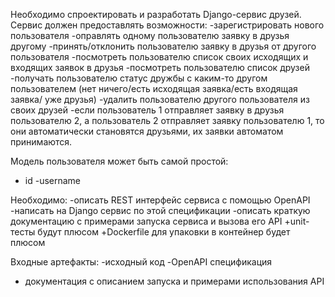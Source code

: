 Необходимо спроектировать и разработать Django-сервис друзей.
Сервис должен предоставлять возможности:
-зарегистрировать нового пользователя
-оправлять одному пользователю заявку в друзья другому
-принять/отклонить пользователю заявку в друзья от другого пользователя
-посмотреть пользователю список своих исходящих и входящих заявок в друзья
-посмотреть пользователю список друзей
-получать пользователю статус дружбы с каким-то другом пользователем (нет ничего/есть исходящая заявка/есть входящая заявка/ уже друзья)
-удалить пользователю другого пользователя из своих друзей
-если пользователь 1 отправляет заявку в друзья пользователю 2, а пользователь 2 отправляет заявку пользователю 1, то они автоматически становятся друзьями, их заявки автоматом принимаются.

Модель пользователя может быть самой простой:
- id
-username

Необходимо:
-описать REST интерфейс сервиса с помощью OpenAPI
-написать на Django сервис по этой спецификации
-описать краткую документацию с примерами запуска сервиса и вызова его API
+unit-тесты будут плюсом
+Dockerfile для упаковки в контейнер будет плюсом

Входные артефакты:
-исходный код
-OpenAPI спецификация
- документация с описанием запуска и примерами использования API